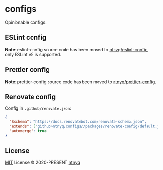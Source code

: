 # configs

Opinionable configs.

## ESLint config

**Note**: eslint-config source code has been moved to [ntnyq/eslint-config](https://github.com/ntnyq/eslint-config), only ESLint v9 is supported.

## Prettier config

**Note**: prettier-config source code has been moved to [ntnyq/prettier-config](https://github.com/ntnyq/prettier-config).

## Renovate config

Config in `.github/renovate.json`:

```json
{
  "$schema": "https://docs.renovatebot.com/renovate-schema.json",
  "extends": ["github>ntnyq/configs//packages/renovate-config/default.json"],
  "automerge": true
}
```

## License

[MIT](./LICENSE) License © 2020-PRESENT [ntnyq](https://github.com/ntnyq)
